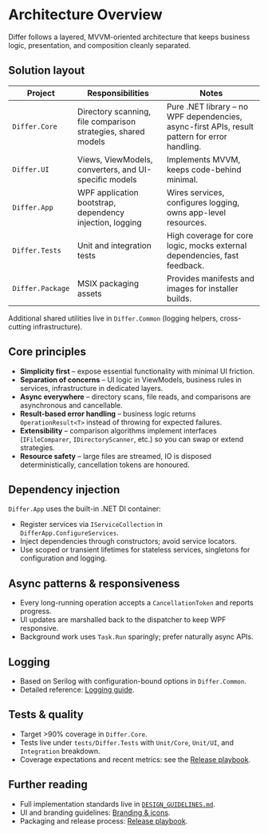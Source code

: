 # Architecture Overview

Differ follows a layered, MVVM-oriented architecture that keeps business logic, presentation, and composition cleanly separated.

## Solution layout

| Project | Responsibilities | Notes |
| --- | --- | --- |
| `Differ.Core` | Directory scanning, file comparison strategies, shared models | Pure .NET library – no WPF dependencies, async-first APIs, result pattern for error handling. |
| `Differ.UI` | Views, ViewModels, converters, and UI-specific models | Implements MVVM, keeps code-behind minimal. |
| `Differ.App` | WPF application bootstrap, dependency injection, logging | Wires services, configures logging, owns app-level resources. |
| `Differ.Tests` | Unit and integration tests | High coverage for core logic, mocks external dependencies, fast feedback. |
| `Differ.Package` | MSIX packaging assets | Provides manifests and images for installer builds. |

Additional shared utilities live in `Differ.Common` (logging helpers, cross-cutting infrastructure).

## Core principles

- **Simplicity first** – expose essential functionality with minimal UI friction.
- **Separation of concerns** – UI logic in ViewModels, business rules in services, infrastructure in dedicated layers.
- **Async everywhere** – directory scans, file reads, and comparisons are asynchronous and cancellable.
- **Result-based error handling** – business logic returns `OperationResult<T>` instead of throwing for expected failures.
- **Extensibility** – comparison algorithms implement interfaces (`IFileComparer`, `IDirectoryScanner`, etc.) so you can swap or extend strategies.
- **Resource safety** – large files are streamed, IO is disposed deterministically, cancellation tokens are honoured.

## Dependency injection

`Differ.App` uses the built-in .NET DI container:

- Register services via `IServiceCollection` in `DifferApp.ConfigureServices`.
- Inject dependencies through constructors; avoid service locators.
- Use scoped or transient lifetimes for stateless services, singletons for configuration and logging.

## Async patterns & responsiveness

- Every long-running operation accepts a `CancellationToken` and reports progress.
- UI updates are marshalled back to the dispatcher to keep WPF responsive.
- Background work uses `Task.Run` sparingly; prefer naturally async APIs.

## Logging

- Based on Serilog with configuration-bound options in `Differ.Common`.
- Detailed reference: [Logging guide](../engineering/logging.md).

## Tests & quality

- Target >90% coverage in `Differ.Core`.
- Tests live under `tests/Differ.Tests` with `Unit/Core`, `Unit/UI`, and `Integration` breakdown.
- Coverage expectations and recent metrics: see the [Release playbook](../distribution/release-playbook.md#quality-gates).

## Further reading

- Full implementation standards live in [`DESIGN_GUIDELINES.md`](../DESIGN_GUIDELINES.md).
- UI and branding guidelines: [Branding & icons](../branding/icons.md).
- Packaging and release process: [Release playbook](../distribution/release-playbook.md).
